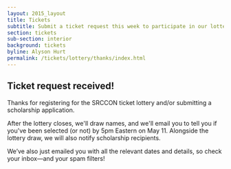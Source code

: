 ```yaml
---
layout: 2015_layout
title: Tickets
subtitle: Submit a ticket request this week to participate in our lottery for SRCCON 2016 tickets.
section: tickets
sub-section: interior
background: tickets
byline: Alyson Hurt
permalink: /tickets/lottery/thanks/index.html
---
```

## Ticket request received!

Thanks for registering for the SRCCON ticket lottery and/or submitting a scholarship application.

After the lottery closes, we'll draw names, and we'll email you to tell you if you've been selected (or not) by 5pm Eastern on May 11. Alongside the lottery draw, we will also notify scholarship recipients.

We’ve also just emailed you with all the relevant dates and details, so check your inbox—and your spam filters!
